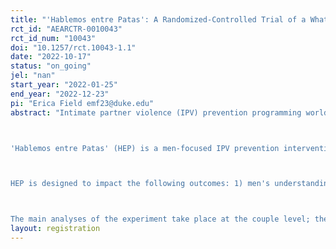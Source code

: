 ```yaml
---
title: "'Hablemos entre Patas': A Randomized-Controlled Trial of a WhatsApp Intervention to Reduce Intimate Partner Violence"
rct_id: "AEARCTR-0010043"
rct_id_num: "10043"
doi: "10.1257/rct.10043-1.1"
date: "2022-10-17"
status: "on_going"
jel: "nan"
start_year: "2022-01-25"
end_year: "2022-12-23"
pi: "Erica Field emf23@duke.edu"
abstract: "Intimate partner violence (IPV) prevention programming worldwide has traditionally centered on providing victim assistance, greater awareness of legal rights, and changing social norms, relying solely on women’s participation and action, while men have largely been excluded from prevention efforts.

'Hablemos entre Patas' (HEP) is a men-focused IPV prevention intervention delivered by trained male hosts to a group of 50 men via WhatsApp, an instant messaging application. Over 30 days, each host facilitates discussion on masculine norms and shares daily behavioral and skill-building challenges to improve relationship dynamics, reduce violence, and change men’s attitudes towards violence against women.

HEP is designed to impact the following outcomes: 1) men's understanding of consensual sex and communication with female partners about sex; 2) men's emotional regulation and communication skills to control violent behaviors, communicate and resolve conflict; and 3) men's knowledge and skills to communicate on finances and shared household management and reduced conflict over finances. Through discrete (virtual) interactions in groups with other men, HEP offers men a community of like-minded men who are also seeking to improve their relationships. The group offers space and social support for men to challenge each other to change attitudes, confront patriarchal norms, and ultimately change their behavior.

The main analyses of the experiment take place at the couple level; therefore, only partnered men are eligible to participate. We will conduct phone surveys (baseline and endline) to men participants and their female partners. IPV and other IPV-related outcomes will be measure from female partners' reponses."
layout: registration
---
```


